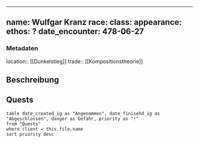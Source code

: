 
---
name: Wulfgar Kranz
race: 
class:
appearance:
ethos: ?
date_encounter: 478-06-27
---
### Metadaten
location:: [[Dunkelstieg]]
trade:: [[Kompositionstheorie]]

## Beschreibung


## Quests
```dataview
table date_created_ig as "Angenommen", date_finisehd_ig as "Abgeschlossen", danger as Gefahr, priority as "!"
from "Quests"
where client = this.file.name
sort priority desc
```
